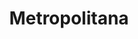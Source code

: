 ---
title: "Metropolitana"
url: /ciudad-autonoma-de-buenos-aires/metropolitana-avenida-lope-de-vega/
shop: pintura
---